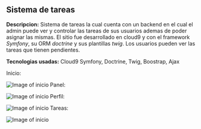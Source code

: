 ## Sistema de tareas

**Descripcion:**
Sistema de tareas la cual cuenta con un backend en el cual el admin puede ver y controlar las tareas de sus usuarios ademas de poder asignar las mismas.
El sitio fue desarrollado en cloud9 y con el framework *Symfony*, su ORM *doctrine* y sus plantillas *twig*.
Los usuarios pueden ver las tareas que tienen pendientes.

**Tecnologias usadas:**
Cloud9 Symfony, Doctrine, Twig, Boostrap, Ajax

Inicio:

![Image of inicio](public/imagenes/pagina/inicio.PNG)
Panel:

![Image of inicio](public/imagenes/pagina/panel.PNG)
Perfil:

![Image of inicio](public/imagenes/pagina/panel2.PNG)
Tareas:

![Image of inicio](public/imagenes/pagina/tareas.PNG)


